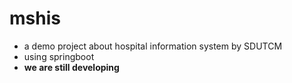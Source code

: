 # mshis
- a demo project about hospital information system by SDUTCM
- using springboot
- **we are still developing**
